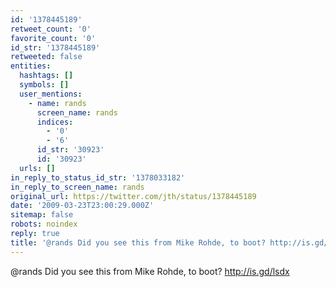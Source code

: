 ```yaml
---
id: '1378445189'
retweet_count: '0'
favorite_count: '0'
id_str: '1378445189'
retweeted: false
entities:
  hashtags: []
  symbols: []
  user_mentions:
    - name: rands
      screen_name: rands
      indices:
        - '0'
        - '6'
      id_str: '30923'
      id: '30923'
  urls: []
in_reply_to_status_id_str: '1378033182'
in_reply_to_screen_name: rands
original_url: https://twitter.com/jth/status/1378445189
date: '2009-03-23T23:00:29.000Z'
sitemap: false
robots: noindex
reply: true
title: '@rands Did you see this from Mike Rohde, to boot? http://is.gd/lsdx'
---
```


@rands Did you see this from Mike Rohde, to boot? http://is.gd/lsdx